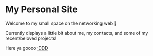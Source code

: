 # My Personal Site 
Welcome to my small space on the networking web 👋

Currently displays a little bit about me, my contacts, and some of my recent/beloved projects!

Here ya goooo [:DDD](https://andrearcaina.github.io/)

